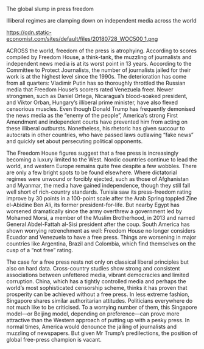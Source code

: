 The global slump in press freedom

Illiberal regimes are clamping down on independent media across the world

https://cdn.static-economist.com/sites/default/files/20180728_WOC500_1.png

ACROSS the world, freedom of the press is atrophying. According to scores compiled by Freedom House, a think-tank, the muzzling of journalists and independent news media is at its worst point in 13 years. According to the Committee to Protect Journalists, the number of journalists jailed for their work is at the highest level since the 1990s. The deterioration has come from all quarters: Vladimir Putin has so thoroughly throttled the Russian media that Freedom House’s scorers rated Venezuela freer. Newer strongmen, such as Daniel Ortega, Nicaragua’s blood-soaked president, and Viktor Orban, Hungary’s illiberal prime minister, have also flexed censorious muscles. Even though Donald Trump has frequently demonised the news media as the “enemy of the people”, America’s strong First Amendment and independent courts have prevented him from acting on these illiberal outbursts. Nonetheless, his rhetoric has given succour to autocrats in other countries, who have passed laws outlawing “fake news” and quickly set about persecuting political opponents.

The Freedom House figures suggest that a free press is increasingly becoming a luxury limited to the West. Nordic countries continue to lead the world, and western Europe remains quite free despite a few wobbles. There are only a few bright spots to be found elsewhere. Where dictatorial regimes were unwound or forcibly ejected, such as those of Afghanistan and Myanmar, the media have gained independence, though they still fall well short of rich-country standards. Tunisia saw its press-freedom rating improve by 30 points in a 100-point scale after the Arab Spring toppled Zine el-Abidine Ben Ali, its former president-for-life. But nearby Egypt has worsened dramatically since the army overthrew a government led by Mohamed Morsi, a member of the Muslim Brotherhood, in 2013 and named General Abdel-Fattah al-Sisi president after the coup. South America has shown worrying retrenchment as well: Freedom House no longer considers Ecuador and Venezuela to have a free press. Things are worsening in major countries like Argentina, Brazil and Colombia, which find themselves on the cusp of a “not free” rating.

The case for a free press rests not only on classical liberal principles but also on hard data. Cross-country studies show strong and consistent associations between unfettered media, vibrant democracies and limited corruption. China, which has a tightly controlled media and perhaps the world’s most sophisticated censorship scheme, thinks it has proven that prosperity can be achieved without a free press. In less extreme fashion, Singapore shares similar authoritarian attitudes. Politicians everywhere do not much like to be criticised. To a worrying number of them, this Singapore model—or Beijing model, depending on preference—can prove more attractive than the Western approach of putting up with a pesky press. In normal times, America would denounce the jailing of journalists and muzzling of newspapers. But given Mr Trump’s predilections, the position of global free-press champion is vacant.